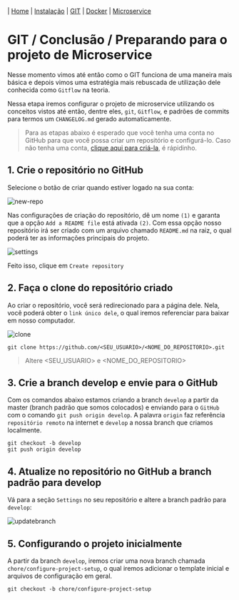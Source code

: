 | [Home](/handson_microservice) | [Instalação](/handson_microservice/instalacao) | [GIT](/handson_microservice/git) | [Docker](/handson_microservice/docker) | [Microservice](/handson_microservice/microservice)

# GIT / Conclusão / Preparando para o projeto de Microservice

Nesse momento vimos até então como o GIT funciona de uma maneira mais básica e depois vimos uma estratégia mais rebuscada de utilização dele conhecida como `Gitflow` na teoria.

Nessa etapa iremos configurar o projeto de microservice utilizando os conceitos vistos até então, dentre eles, `git`, `Gitflow`, e padrões de commits para termos um `CHANGELOG.md` gerado automaticamente.

> Para as etapas abaixo é esperado que você tenha uma conta no GitHub para que você possa criar um repositório e configurá-lo. Caso não tenha uma conta, [clique aqui para criá-la](https://github.com/join?ref_cta=Sign+up&ref_loc=header+logged+out&ref_page=%2F&source=header-home), é rápidinho.

## 1. Crie o repositório no GitHub

Selecione o botão de criar quando estiver logado na sua conta:

![new-repo](https://user-images.githubusercontent.com/18057391/92059895-cf636200-ed68-11ea-9aa2-eacfdb8d38ed.png)

Nas configurações de criação do repositório, dê um nome `(1)` e garanta que a opção `Add a README file` está ativada `(2)`. Com essa opção nosso repositório irá ser criado com um arquivo chamado `README.md` na raiz, o qual poderá ter as informações principais do projeto.

![settings](https://user-images.githubusercontent.com/18057391/92060017-194c4800-ed69-11ea-87f0-e414047a69c1.png)

Feito isso, clique em `Create repository`

## 2. Faça o clone do repositório criado 

Ao criar o repositório, você será redirecionado para a página dele. Nela, você poderá obter o `link único dele`, o qual iremos referenciar para baixar em nosso computador.

![clone](https://user-images.githubusercontent.com/18057391/92060216-8cee5500-ed69-11ea-8e0f-64d6e5ca36aa.png)

```
git clone https://github.com/<SEU_USUARIO>/<NOME_DO_REPOSITORIO>.git
```

> Altere <SEU_USUARIO> e <NOME_DO_REPOSITORIO>

## 3. Crie a branch develop e envie para o GitHub

Com os comandos abaixo estamos criando a branch `develop` a partir da master (branch padrão que somos colocados) e enviando para o `GitHub` com o comando `git push origin develop`. A palavra `origin` faz referência `repositório remoto` na internet e `develop` a nossa branch que criamos localmente.

```
git checkout -b develop
git push origin develop
```

## 4. Atualize no repositório no GitHub a branch padrão para develop

Vá para a seção `Settings` no seu repositório e altere a branch padrão para `develop`:

![updatebranch](https://user-images.githubusercontent.com/18057391/92060532-6bda3400-ed6a-11ea-84e4-a95e15d3198b.png)

## 5. Configurando o projeto inicialmente

A partir da branch `develop`, iremos criar uma nova branch chamada `chore/configure-project-setup`, o qual iremos adicionar o template inicial e arquivos de configuração em geral.

```
git checkout -b chore/configure-project-setup
```
